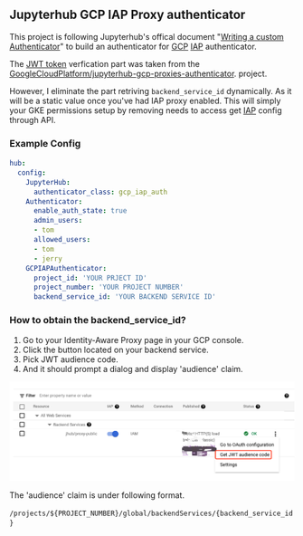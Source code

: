 ## Jupyterhub GCP IAP Proxy authenticator



This project is following Jupyterhub's offical document "[Writing a custom Authenticator](https://universe-docs.readthedocs.io/en/latest/authenticators.html)"
to build an authenticator for [GCP](https://cloud.google.com) [IAP](https://cloud.google.com/iap) authenticator.

The [JWT token](https://jwt.io/) verfication part was taken from the
[GoogleCloudPlatform/jupyterhub-gcp-proxies-authenticator](https://github.com/GoogleCloudPlatform/jupyterhub-gcp-proxies-authenticator).
project.

However, I eliminate the part retriving `backend_service_id` dynamically.
As it will be a static value once you've had IAP proxy enabled.
This will simply your GKE permissions setup by removing needs to access get [IAP](https://cloud.google.com/iap) config through API.

### Example Config

```yaml
hub:
  config:
    JupyterHub:
      authenticator_class: gcp_iap_auth
    Authenticator:
      enable_auth_state: true
      admin_users:
      - tom
      allowed_users:
      - tom
      - jerry
    GCPIAPAuthenticator:
      project_id: 'YOUR PRJECT ID'
      project_number: 'YOUR PROJECT NUMBER'
      backend_service_id: 'YOUR BACKEND SERVICE ID'
```

### How to obtain the backend_service_id?


1. Go to your Identity-Aware Proxy page in your GCP console.
2. Click the button located on your backend service.
3. Pick JWT audience code.
4. And it should prompt a dialog and display 'audience' claim.

![Getting JWT audience code](res/get-jwt-aud-code.jpg)


The 'audience' claim is under following format.

`/projects/${PROJECT_NUMBER}/global/backendServices/{backend_service_id}`


